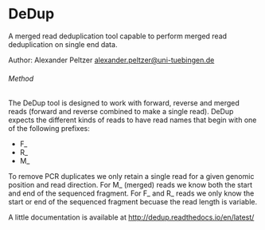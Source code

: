 # DeDup
A merged read deduplication tool capable to perform merged read deduplication on single end data. 

Author: Alexander Peltzer <alexander.peltzer@uni-tuebingen.de>

###### Method
The DeDup tool is designed to work with forward, reverse and merged reads (forward and reverse combined to make a single read).
DeDup expects the different kinds of reads to have read names that begin with one of the following prefixes:

- F_
- R_
- M_

To remove PCR duplicates we only retain a single read for a given genomic position and read direction. For M_ (merged) reads we know both the start and end of the sequenced fragment. For F_ and R_ reads we only know the start or end of the sequenced fragment becuase the read length is variable.

 
A little documentation is available at http://dedup.readthedocs.io/en/latest/
